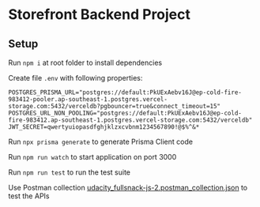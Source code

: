 # Storefront Backend Project

## Setup

Run ```npm i``` at root folder to install dependencies

Create file ```.env``` with following properties:

```properties
POSTGRES_PRISMA_URL="postgres://default:PkUExAebv16J@ep-cold-fire-983412-pooler.ap-southeast-1.postgres.vercel-storage.com:5432/verceldb?pgbouncer=true&connect_timeout=15"
POSTGRES_URL_NON_POOLING="postgres://default:PkUExAebv16J@ep-cold-fire-983412.ap-southeast-1.postgres.vercel-storage.com:5432/verceldb"
JWT_SECRET=qwertyuiopasdfghjklzxcvbnm1234567890!@$%^&*
```

Run ```npx prisma generate``` to generate Prisma Client code

Run ```npm run watch``` to start application on port 3000

Run ```npm run test``` to run the test suite

Use Postman collection [udacity_fullsnack-js-2.postman_collection.json](./udacity_fullsnack-js-2.postman_collection.json) to test the APIs
